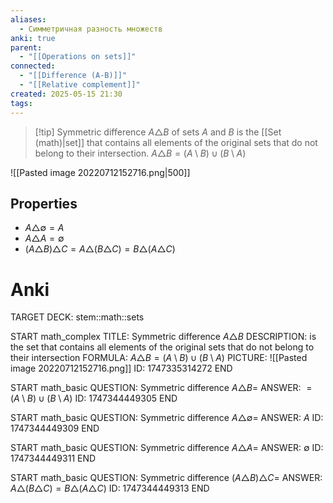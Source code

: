 ```yaml
---
aliases:
  - Симметричная разность множеств
anki: true
parent:
  - "[[Operations on sets]]"
connected:
  - "[[Difference (A-B)]]"
  - "[[Relative complement]]"
created: 2025-05-15 21:30
tags:
---
```


> [!tip] Symmetric difference $A \triangle B$ of sets $A$ and $B$
> is the [[Set (math)|set]] that contains all elements of the original sets that do not belong to their intersection.
>$A \triangle B = (A \setminus B) \cup (B \setminus A)$


![[Pasted image 20220712152716.png|500]]

## Properties
- $A \triangle \emptyset = A$
- $A \triangle A = \emptyset$
- $(A\triangle B)\triangle C = A\triangle(B\triangle C) = B\triangle(A\triangle C)$

# Anki
TARGET DECK: stem::math::sets

START
math_complex
TITLE: Symmetric difference $A \triangle B$
DESCRIPTION: is the set that contains all elements of the original sets that do not belong to their intersection
FORMULA: $A \triangle B = (A \setminus B) \cup (B \setminus A)$
PICTURE: ![[Pasted image 20220712152716.png]]
ID: 1747335314272
END

START
math_basic
QUESTION: Symmetric difference
$A \triangle B =$
ANSWER: $= (A \setminus B) \cup (B \setminus A)$
ID: 1747344449305
END

START
math_basic
QUESTION: Symmetric difference
$A \triangle \emptyset =$
ANSWER: $A$
ID: 1747344449309
END

START
math_basic
QUESTION: Symmetric difference
$A \triangle A =$
ANSWER: $\emptyset$
ID: 1747344449311
END

START
math_basic
QUESTION: Symmetric difference
$(A\triangle B)\triangle C =$
ANSWER: $A\triangle(B\triangle C) = B\triangle(A\triangle C)$
ID: 1747344449313
END

